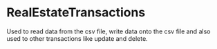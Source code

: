 # RealEstateTransactions
Used to read data from the csv file, write data onto the csv file and also used to other transactions like update and delete.
